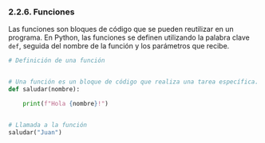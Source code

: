### 2.2.6. Funciones

Las funciones son bloques de código que se pueden reutilizar en un programa. En Python, las funciones se definen utilizando la palabra clave `def`, seguida del nombre de la función y los parámetros que recibe.

```python
# Definición de una función


# Una función es un bloque de código que realiza una tarea específica. Se define con la palabra clave def, seguida del nombre de la función y los parámetros que recibe, si los tiene.
def saludar(nombre):

    print(f"Hola {nombre}!")


# Llamada a la función
saludar("Juan")

```
